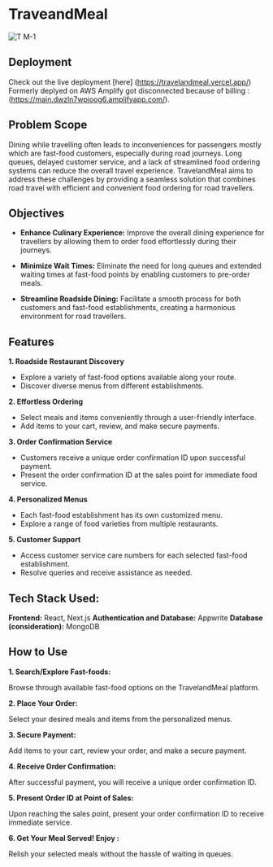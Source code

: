 
# TraveandMeal

![T M-1](https://github.com/KrownWealth/travelandmeal/assets/100444940/89a1f238-7a96-4a3e-b71c-ec17815cddba)

## Deployment
Check out the live deployment [here] (https://travelandmeal.vercel.app/)
Formerly deplyed on AWS Amplify got disconnected because of billing : (https://main.dwzln7wpioog6.amplifyapp.com/).

## Problem Scope
Dining while travelling often leads to inconveniences for passengers mostly which are fast-food customers, especially during road journeys. Long queues, delayed customer service, and a lack of streamlined food ordering systems can reduce the overall travel experience. TravelandMeal aims to address these challenges by providing a seamless solution that combines road travel with efficient and convenient food ordering for road travellers.

## Objectives
* **Enhance Culinary Experience:** Improve the overall dining experience for travellers by allowing them to order food effortlessly during their journeys.

* **Minimize Wait Times:** Eliminate the need for long queues and extended waiting times at fast-food points by enabling customers to pre-order meals.

* **Streamline Roadside Dining:** Facilitate a smooth process for both customers and fast-food establishments, creating a harmonious environment for road travellers.

## Features

**1. Roadside Restaurant Discovery**

* Explore a variety of fast-food options available along your route.
* Discover diverse menus from different establishments.
  
**2. Effortless Ordering**

* Select meals and items conveniently through a user-friendly interface.
* Add items to your cart, review, and make secure payments.
  
**3. Order Confirmation Service**

* Customers receive a unique order confirmation ID upon successful payment.
* Present the order confirmation ID at the sales point for immediate food service.

**4. Personalized Menus**

* Each fast-food establishment has its own customized menu.
* Explore a range of food varieties from multiple restaurants.

**5. Customer Support**

* Access customer service care numbers for each selected fast-food establishment.
* Resolve queries and receive assistance as needed.

## Tech Stack Used:

**Frontend:** React, Next.js
**Authentication and Database:** Appwrite
**Database (consideration):** MongoDB

## How to Use

**1. Search/Explore Fast-foods:**

Browse through available fast-food options on the TravelandMeal platform.

**2. Place Your Order:**

Select your desired meals and items from the personalized menus.

**3. Secure Payment:**

Add items to your cart, review your order, and make a secure payment.

**4. Receive Order Confirmation:**

After successful payment, you will receive a unique order confirmation ID.

**5. Present Order ID at Point of Sales:**

Upon reaching the sales point, present your order confirmation ID to receive immediate service.

**6. Get Your Meal Served! Enjoy :**

Relish your selected meals without the hassle of waiting in queues.



